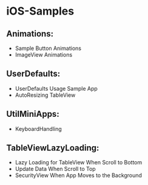 # iOS-Samples

## Animations:
- Sample Button Animations
- ImageView Animations

## UserDefaults:
- UserDefaults Usage Sample App
- AutoResizing TableView

## UtilMiniApps:
- KeyboardHandling

## TableViewLazyLoading:
- Lazy Loading for TableView When Scroll to Bottom
- Update Data When Scroll to Top
- SecurityView When App Moves to the Background
